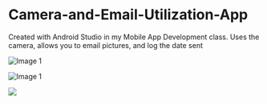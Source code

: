 # Camera-and-Email-Utilization-App
Created with Android Studio in my Mobile App Development class. Uses the camera, allows you to email pictures, and log the date sent

<img
  src="/Users/loganmichael/repos/Camera-and-Email-Utilization-App/images/CameraEmailApp1.png"
  alt="Image 1"
  title="Image 1"
  style="display: inline-block; margin: 0 auto; max-width: 300px">

<img src="/Users/loganmichael/repos/Camera-and-Email-Utilization-App/images/CameraEmailApp2.png" alt="Image 1" title="Image">

![](/Users/loganmichael/repos/Camera-and-Email-Utilization-App/images/CameraEmailApp1.png)